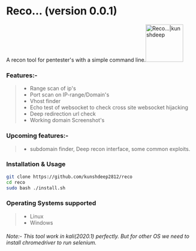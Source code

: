# Reco... (version 0.0.1)
A recon tool for pentester's with a simple command line.<a href="https://kunshdeep.com"><img src="https://user-images.githubusercontent.com/40362096/78559302-ca3dcd80-7831-11ea-91e4-7161c644d0ef.png" width=100px alt="Reco...|kunshdeep"></a>
### Features:-
  > - Range scan of ip's
  > - Port scan on IP-range/Domain's
  > - Vhost finder
  > - Echo test of websocket to check cross site websocket hijacking
  > - Deep redirection url check
  > - Working domain Screenshot's
### Upcoming features:-
> - subdomain finder, Deep recon interface, some common exploits.
### Installation & Usage
```sh
git clone https://github.com/kunshdeep2812/reco
cd reco
sudo bash ./install.sh
```
### Operating Systems supported
> - Linux
> - Windows
###### Note:- This tool work in kali(2020.1) perfectly. But for other OS we need to install chromedriver to run selenium.



